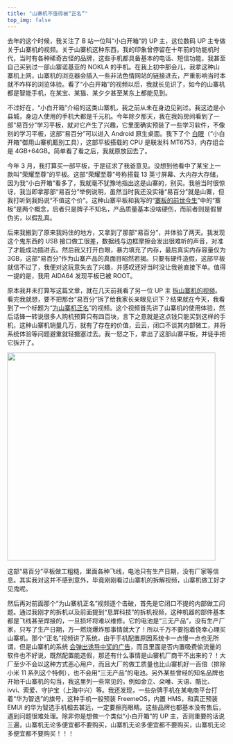 ```yaml
---
title: "山寨机不值得被“正名”"
top_img: false
---
```


去年的这个时候，我关注了 B 站一位叫“小白开箱”的 UP 主，这位数码 UP 主专做关于山寨机的视频。关于山寨机这种东西，我的印象曾停留在十年前的功能机时代，当时有各种稀奇古怪的品牌，这些手机都具备基本的电话、短信功能，我甚至自己买到过一部山寨诺基亚的 NOKLA 的手机。在我上初中那会儿，我拿这种山寨机上网，山寨机的浏览器会插入一些非法色情网站的链接进去，严重影响当时本就不咋样的浏览体验。看了“小白开箱”的视频以后，我就长见识了，如今的山寨机都是智能手机，在某宝、某猫、某夕夕甚至某东上都能见到。

不过好在，“小白开箱”介绍的这类山寨机，我之前从未在身边见到过。我这边是小县城，身边人使用的手机大都是千元机。今年除夕那天，我在我妈房间看到了一部“易百分”学习平板，就对它产生了兴趣，它里面确实预装了一些学习软件，不像别的学习平板，这部“易百分”可以进入 Android 原生桌面。我下了个 [白眼](https://epcdiy.org)（“小白开箱”御用山寨机甄别工具），这部平板搭载的 CPU 是联发科 MT6753，内存组合是 4GB+64GB。简单看了看之后，我就原放回去了。

今年 3 月，我打算买一部平板，于是征求了我爸意见。没想到他看中了某宝上一款叫“荣耀至尊”的平板。这部“荣耀至尊”号称搭载 13 英寸屏幕、大内存大存储，因为我“小白开箱”看多了，我就毫不犹豫地指出这是山寨的，别买。我爸当时很惊讶，我当即拿那部“易百分”举例说明，虽然当时我还没实锤“易百分”就是山寨，但我打听到我妈说“不值这个价”。这种山寨平板和我写的“[寨板的前世今生](https://kevinh.wang/history-of-cheap-tablets/)”中的“寨板”是两个概念，后者只是牌子不知名，产品质量基本没啥硬伤，而前者则是假冒伪劣，以假乱真。

后来我搬到了原来我妈住的地方，又拿到了那部“易百分”，并体验了两天。我发现这个鬼东西的 USB 接口做工很差，数据线与边框摩擦会发出很难听的声音，对准了才能成功插进去。然后我又打开白眼，暴力填充了内存，最后真实内存容量仅为 3GB，这部“易百分”作为山寨产品的真面目昭然若揭。只要有硬件造假，这部平板就信不过了，我便对这玩意失去了兴趣，并感叹还好当时没让我爸直接下单。值得一提的是，我用 AIDA64 发现平板已被 ROOT。

原本我并未打算写这篇文章，就在几天前我看了另一位 UP 主 [拆山寨机的视频](https://www.bilibili.com/video/BV1dP411n7Ng)。看完我就想，要不把那台“易百分”拆了给我家长亲眼见识下？结果就在今天，我看到了一个标题为“[为山寨机正名](https://www.bilibili.com/video/BV13d4y1d72m)”的视频。这个视频首先讲了山寨机的使用体验，然后话锋一转说很多人购机预算只有四百块，言下之意就是这点钱只能买到这样的手机，这种山寨机销量几万，就有了存在的价值，云云，闭口不谈其内部做工，并将系统体验等问题避重就轻搪塞过去。我一怒之下，拿出了这部山寨平板，并徒手把它拆开了。

<img width="480" src="/img/in-post/yibaifen.webp" />

这部“易百分”平板做工粗糙，里面各种飞线，电池只有生产日期，没有厂家等信息。其实我对这并不感到意外，毕竟刚刚看过山寨机的拆解视频，山寨机做工好才见鬼呢。

然后再对前面那个“为山寨机正名”视频逐个击破，首先是它闭口不提的内部做工问题。通过我刚才的拆机以及前面提到“息屏科技”的拆机视频，这种机器的部件基本都是飞线甚至焊接的，一旦损坏将难以维修。它的电池是“三无产品”，没有生产厂家，只写了生产日期，万一燃烧爆炸那事情就大了！所以千万不要抱着侥幸心理买山寨机。那个“正名”视频讲了系统，由于手机配置原因系统卡一点慢一点也无所谓，但是山寨机的系统 [会弹出诱导中奖的广告](https://www.bilibili.com/video/BV1Yy4y1z7xv)，而且里面是否内置吸费偷流量的软件也不好说，既然配置能造假，那还有什么事情是山寨机厂商干不出来的？！大厂至少不会以这种方式恶心用户，而且大厂的做工质量也比山寨机好一百倍（排除小米 11 系列这个特例），也不会用“三无产品”的电池。另外某些曾经的知名品牌也开始干山寨机的勾当，我这里列一些常见的，例如金立、朵唯、天语、酷比、ivvi、索爱、守护宝（上海中兴）等。我还发现，一些杂牌手机在某电商平台打着“华为智选”的旗号，这种手机一般预装 FreemeOS，内置 HMS，和真正预装 EMUI 的华为智选手机相去甚远，一定要擦亮眼睛。这些品牌也都基本没有售后，遇到问题很难处理。除非你是想做一个类似“小白开箱”的 UP 主，否则重要的话说三遍，山寨机无论多便宜都不要购买，山寨机无论多便宜都不要购买，山寨机无论多便宜都不要购买！！！